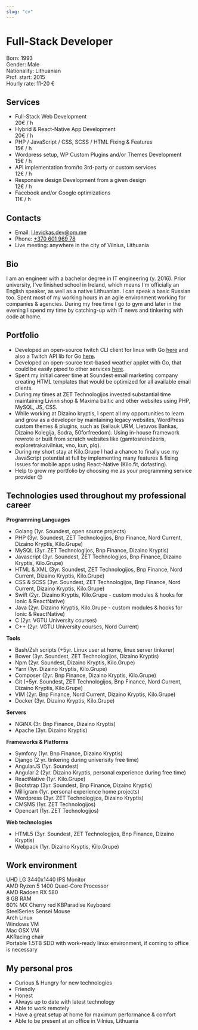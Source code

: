 ```yaml
---
slug: "cv"
---
```


# Full-Stack Developer

<div class="pill m">Born: 1993</div>
<div class="pill m">Gender: Male</div>
<div class="pill m">Nationality: Lithuanian</div>
<div class="pill m">Prof. start: 2015</div>
<div class="pill m">Hourly rate: 11-20 €</div>

## Services

* Full-Stack Web Development <div class="pill m-l">20€ / h</div>
* Hybrid & React-Native App Development <div class="pill m-l">20€ / h</div>
* PHP / JavaScript / CSS, SCSS / HTML Fixing & Features <div class="pill m-l">15€ / h</div>
* Wordpress setup, WP Custom Plugins and/or Themes Development <div class="pill m-l">15€ / h</div>
* API implementation from/to 3rd-party or custom services <div class="pill m-l">12€ / h</div>
* Responsive design Development from a given design <div class="pill m-l">12€ / h</div>
* Facebook and/or Google optimizations <div class="pill m-l">11€ / h</div>

## Contacts

* Email: [l.levickas.dev@pm.me](mailto:l.levickas.dev@pm.me)
* Phone: [+370 601 969 78](callto:+37060196978)
* Live meeting: anywhere in the city of Vilnius, Lithuania

## Bio

I am an engineer with a bachelor degree in IT engineering (y. 2016).
Prior university, I've finished school in Ireland, which means I'm officially an English speaker, as well as a native Lithuanian. I can speak a basic Russian too.
Spent most of my working hours in an agile environment working for companies & agencies.
During my free time I go to gym and later in the evening I spend my time by catching-up with IT news and tinkering with code at home.

## Portfolio

* Developed an open-source twitch CLI client for linux with Go [here](https://github.com/Deluxo/gotwitch) and also a Twitch API lib for Go [here](https://github.com/Deluxo/gotwitchlib).
* Developed an open-source text-based weather applet with Go, that could be easily piped to other services [here](https://github.com/Deluxo/gow).
* Spent my initial career time at Soundest email marketing company creating HTML templates that would be optimized for all available email clients.
* During my times at ZET Technologijos invested substantial time maintaining Livinn shop & Maxima baltic and other websites using PHP, MySQL, JS, CSS.
* While working at Dizaino kryptis, I spent all my opportunities to learn and grow as a developer by maintaining legacy websites, WordPress custom themes & plugins, such as (keliauk URM, Lietuvos Bankas, Dizaino Kolegija, Sodra, 50forfreedom). Using in-house framework rewrote or built from scratch websites like (gamtosreindzeris, exploretrakaivilnius, vno, kun, plq).
* During my short stay at Kilo.Grupe I had a chance to finally use my JavaScript potential at full by implementing many features & fixing issues for mobile apps using React-Native (Kilo.fit, dofasting).
* Help to grow my portfolio by choosing me as your programming service provider :blush:

## Technologies used throughout my professional career

**Programming Languages**

* Golang (1yr. Soundest, open source projects)
* PHP (3yr. Soundest, ZET Technologijos, Bnp Finance, Nord Current, Dizaino Kryptis, Kilo.Grupe)
* MySQL (3yr. ZET Technologijos, Bnp Finance, Dizaino Kryptis)
* Javascript (3yr. Soundest, ZET Technologijos, Bnp Finance, Dizaino Kryptis, Kilo.Grupe)
* HTML & XML (3yr. Soundest, ZET Technologijos, Bnp Finance, Nord Current, Dizaino Kryptis, Kilo.Grupe)
* CSS & SCSS (3yr. Soundest, ZET Technologijos, Bnp Finance, Nord Current, Dizaino Kryptis, Kilo.Grupe)
* Swift (2yr. Dizaino Kryptis, Kilo.Grupe - custom modules & hooks for Ionic & ReactNative)
* Java (2yr. Dizaino Kryptis, Kilo.Grupe - custom modules & hooks for Ionic & ReactNative)
* C (2yr. VGTU University courses)
* C++ (2yr. VGTU University courses, Nord Current)

**Tools**

* Bash/Zsh scripts (+5yr. Linux user at home, linux server tinkerer)
* Bower (3yr. Soundest, ZET Technologijos, Dizaino Kryptis)
* Npm (2yr. Soundest, Dizaino Kryptis, Kilo.Grupe)
* Yarn (1yr. Dizaino Kryptis, Kilo.Grupe)
* Composer (2yr. Bnp Finance, Dizaino Kryptis, Kilo.Grupe)
* Git (+5yr. Soundest, ZET Technologijos, Bnp Finance, Nord Current, Dizaino Kryptis, Kilo.Grupe)
* VIM (2yr. Bnp Finance, Nord Current, Dizaino Kryptis, Kilo.Grupe)
* Docker (3yr. Dizaino Kryptis, Kilo.Grupe)

**Servers**

* NGiNX (3r. Bnp Finance, Dizaino Kryptis)
* Apache (3yr. Dizaino Kryptis)

**Frameworks & Platforms**

* Symfony (1yr. Bnp Finance, Dizaino Kryptis)
* Django (2 yr. tinkering during univerisity free time)
* AngularJS (1yr. Soundest)
* Angular 2 (2yr. Dizaino Kryptis, personal experience during free time)
* ReactNative (1yr. Kilo.Grupe)
* Bootstrap (3yr. Soundest, Bnp Finance, Dizaino Kryptis)
* Milligram (1yr. personal experience home projects)
* Wordpress (3yr. ZET Technologijos, Dizaino Kryptis)
* CMSMS (1yr. ZET Technologijos)
* Opencart (1yr. ZET Technologijos)

**Web technologies**

* HTML5 (3yr. Soundest, ZET Technologijos, Bnp Finance, Dizaino Kryptis)
* Webpack (1yr. Dizaino Kryptis, Kilo.Grupe)

## Work environment

<div class="pill m">UHD LG 3440x1440 IPS Monitor</div>
<div class="pill m">AMD Ryzen 5 1400 Quad-Core Processor</div>
<div class="pill m">AMD Radoen RX 580</div>
<div class="pill m">8 GB RAM</div>
<div class="pill m">60% MX Cherry red KBParadise Keyboard</div>
<div class="pill m">SteelSeries Sensei Mouse</div>
<div class="pill m">Arch Linux</div>
<div class="pill m">Windows VM</div>
<div class="pill m">Mac OSX VM</div>
<div class="pill m">AKRacing chair</div>
<div class="pill m">Portable 1.5TB SDD with work-ready linux environment, if coming to office is necessary</div>

## My personal pros

* Curious & Hungry for new technologies
* Friendly
* Honest
* Always up to date with latest technology
* Able to work remotely
* Have a great setup at home for maximum performance & comfort
* Able to be present at an office in Vilnius, Lithuania

